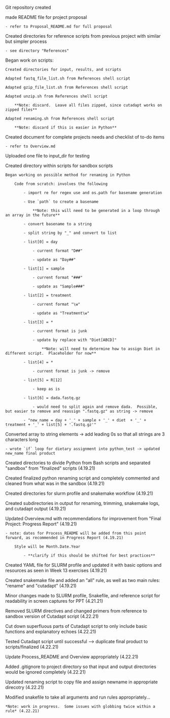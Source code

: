 Git repository created

made README file for project proposal

    - refer to Proposal_README.md for full proposal

Created directories for reference scripts from previous project with similar but simpler process

    - see directory "References"

Began work on scripts: 

    Created directories for input, results, and scripts

    Adapted fastq_file_list.sh from References shell script

    Adapted gzip_file_list.sh from References shell script

    Adapted unzip.sh from References shell script
    
        **Note: discard.  Leave all files zipped, since cutadapt works on zipped files**

    Adapted renaming.sh from References shell script

        **Note: discard if this is easier in Python**

Created document for complete projects needs and checklist of to-do items

    - refer to Overview.md

Uploaded one file to input_dir for testing

Created directory within scripts for sandbox scripts

    Began working on possible method for renaming in Python

        Code from scratch: involves the following

            - import re for regex use and os.path for basename generation

            - Use `path` to create a basename

                **Note: this will need to be generated in a loop through an array in the future**

            - convert basename to a string

            - split string by "_" and convert to list

            - list[0] = day

                - current format "D##"

                - update as "Day##"

            - list[1] = sample

                - current format "###"

                - update as "Sample###"

            - list[2] = treatment

                - current format "\w"

                - update as "Treatment\w"

            - list[3] = *

                - current format is junk

                - update by replace with "Diet[ABCD]"

                    **Note: will need to determine how to assign Diet in different script.  Placeholder for now**

            - list[4] = *

                - current format is junk -> remove

            - list[5] = R[12]

                - keep as is

            - list[6] = dada.fastq.gz

                - would need to split again and remove dada.  Possible, but easier to remove and reassign ".fastq.gz" as string -> remove

            - "new_name = day + '_' + sample + '_' + diet  + '_' + treatment + '_' + list[5] + '.fastq.gz'"

Converted array to string elements -> add leading 0s so that all strings are 3 characters long

    - wrote `if` loop for dietary assignment into python_test -> updated new_name final product

Created directories to divide Python from Bash scripts and separated "sandbox" from "finalized" scripts (4.19.21)

Created finalized python renaming script and completely commented and cleaned from what was in the sandbox (4.19.21)

Created directories for slurm profile and snakemake workflow (4.19.21)

Created subdirectories in output for renaming, trimming, snakemake logs, and cutadapt output (4.19.21)

Updated Overview.md with recommendations for improvement from "Final Project: Progress Report" (4.19.21)

    - note: dates for Process_README will be added from this point forward, as recommended in Progress Report (4.19.21)

        Style will be Month.Date.Year

            - **clarify if this should be shifted for best practices**

Created YAML file for SLURM profile and updated it with basic options and resources as seen in Week 13 exercises (4.19.21)

Created snakemake file and added an "all" rule, as well as two main rules: "rename" and "cutadapt" (4.19.21)

Minor changes made to SLURM profile, Snakefile, and reference script for readability in screen captures for PPT (4.21.21)

Removed SLURM directives and changed primers from reference to sandbox version of Cutadapt script (4.22.21)

Cut down superfluous parts of Cutadapt script to only include basic functions and explanatory echoes (4.22.21)

Tested Cutadapt script until successful --> duplicate final product to scripts/finalized (4.22.21)

Update Process_README and Overview appropriately (4.22.21)

Added .gitignore to project directory so that input and output directories would be ignored completely (4.22.21)

Updated renaming script to copy file and assign newname in appropriate direcotry (4.22.21)

Modified snakefile to take all arguments and run rules appropriately...

    *Note: work in progress.  Some issues with globbing twice within a rule* (4.22.21)